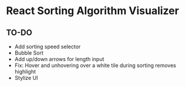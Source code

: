 # React Sorting Algorithm Visualizer

## TO-DO

- Add sorting speed selector
- Bubble Sort
- Add up/down arrows for length input
- Fix: Hover and unhovering over a white tile during sorting removes highlight
- Stylize UI
